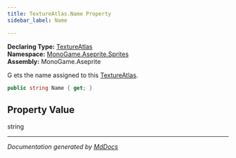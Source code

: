 ```yaml
---
title: TextureAtlas.Name Property
sidebar_label: Name

---
```


**Declaring Type:** [TextureAtlas](../)  
**Namespace:** [MonoGame.Aseprite.Sprites](../../)  
**Assembly:** MonoGame.Aseprite

G   ets the name assigned to this [TextureAtlas](../).

```csharp
public string Name { get; }
```

## Property Value

string

___

*Documentation generated by [MdDocs](https://github.com/ap0llo/mddocs)*
